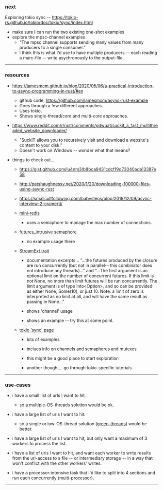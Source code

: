 ### next

Exploring tokio sync -- <https://tokio-rs.github.io/tokio/doc/tokio/sync/index.html>

- make sure I can run the two existing one-shot examples
- explore the mpsc-channel examples
    - "The mpsc channel supports sending many values from many producers to a single consumer."
    - I think this is what I'd use to have multiple producers -- each reading a marc-file -- write asychronously to the output-file.

---


### resources

- <https://jamesmcm.github.io/blog/2020/05/06/a-practical-introduction-to-async-programming-in-rust/#en>
    - github code, <https://github.com/jamesmcm/async-rust-example>
    - Goes through a few different approaches.
    - Uses tokio.
    - Shows single-thread/core and multi-core approaches.

- <https://www.reddit.com/r/rust/comments/gdwuat/suckit_a_fast_multithreaded_website_downloader/>
    - "SuckIT allows you to recursively visit and download a website's content to your disk."
    - Doesn't work on Windows -- wonder what that means?

- things to check out...
    - <https://gist.github.com/lu4nm3/b8bca9431cdcf19d73040ada13387e58>
    - <http://patshaughnessy.net/2020/1/20/downloading-100000-files-using-async-rust>
    - <https://smallcultfollowing.com/babysteps/blog/2019/12/09/async-interview-2-cramertj/>

    - [mini-redis](https://github.com/tokio-rs/mini-redis)

        - uses a semaphore to manage the max number of connections.

    - [futures_intrusive semaphore](https://docs.rs/futures-intrusive/0.3.1/futures_intrusive/sync/type.Semaphore.html)

        - no example usage there

    - [StreamExt trait](https://docs.rs/futures/0.3.5/futures/stream/trait.StreamExt.html)

        - documentation excerpts... "...the futures produced by the closure are run concurrently (but not in parallel-- this combinator does not introduce any threads)..." and "...The first argument is an optional limit on the number of concurrent futures. If this limit is not None, no more than limit futures will be run concurrently. The limit argument is of type Into<Option<usize>>, and so can be provided as either None, Some(10), or just 10. Note: a limit of zero is interpreted as no limit at all, and will have the same result as passing in None..."

        - shows 'channel' usage

        - shows an example -- try this at some point.

    - [tokio 'sync' page](https://tokio-rs.github.io/tokio/doc/tokio/sync/index.html)

        - lots of examples

        - inclues info on channels and semaphores and mutexes

        - this might be a good place to start exploration

        - another thought... go through tokio-specific tutorials.


---


### use-cases

- i have a small list of urls I want to hit.
    - so a multiple-OS-threads solution would be ok.

- i have a large list of urls I want to hit.
    - so a single or low-OS-thread solution ([green-threads](https://en.wikipedia.org/wiki/Green_threads)) would be better.

- i have a large list of urls I want to hit, but only want a maximum of 3 workers to process the list.

- i have a list of urls I want to hit, and want each worker to write results from the url-access to a file -- or intermediary storage -- in a way that won't conflict with the other workers' writes.

- i have a processor-intensive task that I'd like to split into 4 sections and run each concurrently (multi-processor).

---
